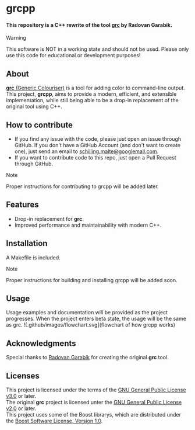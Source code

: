 <!--
This file is part of grcpp, a C++ rewrite of Radovan Garabiks 'grc'
Copyright (C) 2025 Malte Schilling schilling.malte@googlemail.com

This program is free software: you can redistribute it and/or modify
it under the terms of the GNU General Public License as published by
the Free Software Foundation, either version 3 of the License, or
(at your option) any later version.

This program is distributed in the hope that it will be useful,
but WITHOUT ANY WARRANTY; without even the implied warranty of
MERCHANTABILITY or FITNESS FOR A PARTICULAR PURPOSE.  See the
GNU General Public License for more details.

You should have received a copy of the GNU General Public License
along with this program.  If not, see <http://www.gnu.org/licenses/>.
-->

# grcpp

#### This repository is a C++ rewrite of the tool [**grc**](https://github.com/garabik/grc) by Radovan Garabik.

>[!WARNING]
>This software is NOT in a working state and should not be used. Please only use this code for educational or development purposes!

## About

[**grc** (Generic Colouriser)](https://github.com/garabik/grc) is a tool for adding color to command-line output. This project, **grcpp**, aims to provide a modern, efficient, and extensible implementation, while still being able to be a drop-in replacement of the original tool using C++.

## How to contribute

- If you find any issue with the code, please just open an issue through GitHub. If you don't have a GitHub Account (and don't want to create one), just send an email to [schilling.malte@googlemail.com](mailto:schilling.malte@googlemail.com).
- If you want to contribute code to this repo, just open a Pull Request through GitHub.
>[!NOTE]
>Proper instructions for contributing to grcpp will be added later.

## Features

- Drop-in replacement for **grc**.
- Improved performance and maintainability with modern C++.

## Installation

A Makefile is included.
>[!NOTE]
>Proper instructions for building and installing grcpp will be added soon.

## Usage

Usage examples and documentation will be provided as the project progresses.
When the project enters beta state, the usage will be the same as grc.
![.github/images/flowchart.svg](flowchart of how grcpp works)
## Acknowledgments

Special thanks to [Radovan Garabík](https://github.com/garabik) for creating the original **grc** tool.

## Licenses

This project is licensed under the terms of the [GNU General Public License v3.0](http://www.gnu.org/licenses/gpl-3.0.html) or later.</br>
The original **grc** project is licensed unter the [GNU General Public License v2.0](http://www.gnu.org/licenses/gpl-2.0.html) or later.</br>
This project uses some of the Boost librarys, which are distributed under the [Boost Software License, Version 1.0](https://www.boost.org/LICENSE_1_0.txt).
